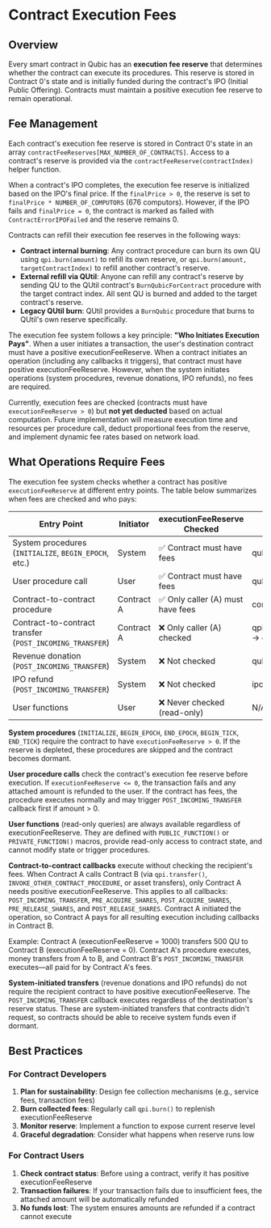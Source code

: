 # Contract Execution Fees

## Overview

Every smart contract in Qubic has an **execution fee reserve** that determines whether the contract can execute its procedures. This reserve is stored in Contract 0's state and is initially funded during the contract's IPO (Initial Public Offering). Contracts must maintain a positive execution fee reserve to remain operational.


## Fee Management

Each contract's execution fee reserve is stored in Contract 0's state in an array `contractFeeReserves[MAX_NUMBER_OF_CONTRACTS]`. Access to a contract's reserve is provided via the `contractFeeReserve(contractIndex)` helper function.

When a contract's IPO completes, the execution fee reserve is initialized based on the IPO's final price. If the `finalPrice > 0`, the reserve is set to `finalPrice * NUMBER_OF_COMPUTORS` (676 computors). However, if the IPO fails and `finalPrice = 0`, the contract is marked as failed with `ContractErrorIPOFailed` and the reserve remains 0.

Contracts can refill their execution fee reserves in the following ways:

- **Contract internal burning**: Any contract procedure can burn its own QU using `qpi.burn(amount)` to refill its own reserve, or `qpi.burn(amount, targetContractIndex)` to refill another contract's reserve.
- **External refill via QUtil**: Anyone can refill any contract's reserve by sending QU to the QUtil contract's `BurnQubicForContract` procedure with the target contract index. All sent QU is burned and added to the target contract's reserve.
- **Legacy QUtil burn**: QUtil provides a `BurnQubic` procedure that burns to QUtil's own reserve specifically.

The execution fee system follows a key principle: **"Who Initiates Execution Pays"**. When a user initiates a transaction, the user's destination contract must have a positive executionFeeReserve. When a contract initiates an operation (including any callbacks it triggers), that contract must have positive executionFeeReserve. However, when the system initiates operations (system procedures, revenue donations, IPO refunds), no fees are required.

Currently, execution fees are checked (contracts must have `executionFeeReserve > 0`) but **not yet deducted** based on actual computation. Future implementation will measure execution time and resources per procedure call, deduct proportional fees from the reserve, and implement dynamic fee rates based on network load.

## What Operations Require Fees

The execution fee system checks whether a contract has positive `executionFeeReserve` at different entry points. The table below summarizes when fees are checked and who pays:

| Entry Point | Initiator | executionFeeReserve Checked | Code Location |
|------------|-----------|----------------------------|---------------|
| System procedures (`INITIALIZE`, `BEGIN_EPOCH`, etc.) | System | ✅ Contract must have fees | qubic.cpp |
| User procedure call | User | ✅ Contract must have fees | qubic.cpp |
| Contract-to-contract procedure | Contract A | ✅ Only caller (A) must have fees | contract_exec.h |
| Contract-to-contract transfer (`POST_INCOMING_TRANSFER`) | Contract A | ❌ Only caller (A) checked | qpi_spectrum_impl.h → contract_exec.h |
| Revenue donation (`POST_INCOMING_TRANSFER`) | System | ❌ Not checked | qubic.cpp |
| IPO refund (`POST_INCOMING_TRANSFER`) | System | ❌ Not checked | ipo.h |
| User functions | User | ❌ Never checked (read-only) | N/A |

**System procedures** (`INITIALIZE`, `BEGIN_EPOCH`, `END_EPOCH`, `BEGIN_TICK`, `END_TICK`) require the contract to have `executionFeeReserve > 0`. If the reserve is depleted, these procedures are skipped and the contract becomes dormant.

**User procedure calls** check the contract's execution fee reserve before execution. If `executionFeeReserve <= 0`, the transaction fails and any attached amount is refunded to the user. If the contract has fees, the procedure executes normally and may trigger `POST_INCOMING_TRANSFER` callback first if amount > 0.

**User functions** (read-only queries) are always available regardless of executionFeeReserve. They are defined with `PUBLIC_FUNCTION()` or `PRIVATE_FUNCTION()` macros, provide read-only access to contract state, and cannot modify state or trigger procedures.

**Contract-to-contract callbacks** execute without checking the recipient's fees. When Contract A calls Contract B (via `qpi.transfer()`, `INVOKE_OTHER_CONTRACT_PROCEDURE`, or asset transfers), only Contract A needs positive executionFeeReserve. This applies to all callbacks: `POST_INCOMING_TRANSFER`, `PRE_ACQUIRE_SHARES`, `POST_ACQUIRE_SHARES`, `PRE_RELEASE_SHARES`, and `POST_RELEASE_SHARES`. Contract A initiated the operation, so Contract A pays for all resulting execution including callbacks in Contract B.

Example: Contract A (executionFeeReserve = 1000) transfers 500 QU to Contract B (executionFeeReserve = 0). Contract A's procedure executes, money transfers from A to B, and Contract B's `POST_INCOMING_TRANSFER` executes—all paid for by Contract A's fees.

**System-initiated transfers** (revenue donations and IPO refunds) do not require the recipient contract to have positive executionFeeReserve. The `POST_INCOMING_TRANSFER` callback executes regardless of the destination's reserve status. These are system-initiated transfers that contracts didn't request, so contracts should be able to receive system funds even if dormant.

## Best Practices

### For Contract Developers

1. **Plan for sustainability**: Design fee collection mechanisms (e.g., service fees, transaction fees)
2. **Burn collected fees**: Regularly call `qpi.burn()` to replenish executionFeeReserve
3. **Monitor reserve**: Implement a function to expose current reserve level
4. **Graceful degradation**: Consider what happens when reserve runs low

### For Contract Users

1. **Check contract status**: Before using a contract, verify it has positive executionFeeReserve
2. **Transaction failures**: If your transaction fails due to insufficient fees, the attached amount will be automatically refunded
3. **No funds lost**: The system ensures amounts are refunded if a contract cannot execute